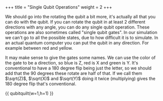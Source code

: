 +++
title = "Single Qubit Operations"
weight = 2
+++

We should go into the rotating the qubit a bit more, it's actually all that you can do with the qubit.
If you can rotate the qubit in at least 2 different directions with any angle, you can do any
single qubit operation. These operations are also sometimes called "single qubit gates".
In our simulation we can't go to all the possible states, due to how difficult it is to simulate.
In an actual quantum computer you can put the qubit in any direction. For example between red and yellow.

It may make sense to give the gates some names. We can use the color of the gate to be a direction,
so blue is Z, red is X and green is Y. It's conventional to have a 180 degree flip being just the letter,
so we should add that the 90 degrees these rotate are half of that. 
If we call them $\sqrt(Z)$, $\sqrt(X)$ and $\sqrt(Y)$ doing it twice (multiplying) gives the 180 degree
flip that's conventional.

{{ qubitquilt(w=1,h=1) }}

